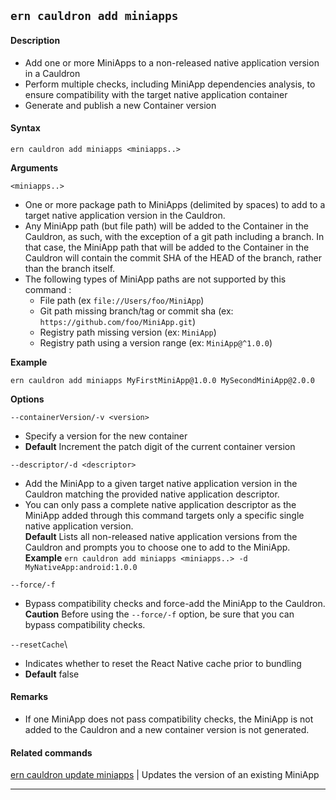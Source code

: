 ## `ern cauldron add miniapps`

#### Description

* Add one or more MiniApps to a non-released native application version in a Cauldron  
* Perform multiple checks, including MiniApp dependencies analysis, to ensure compatibility with the target native application container  
* Generate and publish a new Container version  

#### Syntax

`ern cauldron add miniapps <miniapps..>`  

**Arguments**

`<miniapps..>`

* One or more package path to MiniApps (delimited by spaces) to add to a target native application version in the Cauldron.
* Any MiniApp path (but file path) will be added to the Container in the Cauldron, as such, with the exception of a git path including a branch. In that case, the MiniApp path that will be added to the Container in the Cauldron will contain the commit SHA of the HEAD of the branch, rather than the branch itself.
* The following types of MiniApp paths are not supported by this command :
  - File path (ex `file://Users/foo/MiniApp`)
  - Git path missing branch/tag or commit sha (ex: `https://github.com/foo/MiniApp.git`)
  - Registry path missing version (ex: `MiniApp`)
  - Registry path using a version range (ex: `MiniApp@^1.0.0`)

**Example**  

`ern cauldron add miniapps MyFirstMiniApp@1.0.0 MySecondMiniApp@2.0.0`

**Options**  

`--containerVersion/-v <version>`

* Specify a version for the new container  
* **Default**  Increment the patch digit of the current container version  

`--descriptor/-d <descriptor>`

* Add the MiniApp to a given target native application version in the Cauldron matching the provided native application descriptor.  
* You can only pass a complete native application descriptor as the MiniApp added through this command targets only a specific single native application version.  
**Default**  Lists all non-released native application versions from the Cauldron and  prompts you to choose one to add to the MiniApp.  
**Example** `ern cauldron add miniapps <miniapps..> -d MyNativeApp:android:1.0.0`  

`--force/-f`

* Bypass compatibility checks and force-add the MiniApp to the Cauldron.  
**Caution**  Before using the `--force/-f` option, be sure that you can bypass compatibility checks.

`--resetCache`\

* Indicates whether to reset the React Native cache prior to bundling
* **Default** false

#### Remarks
 
* If one MiniApp does not pass compatibility checks, the MiniApp is not added to the Cauldron and a new container version is not generated.

#### Related commands

[ern cauldron update miniapps] | Updates the version of an existing MiniApp

_________
[ern cauldron update miniapps]: ../update/miniapps.md
